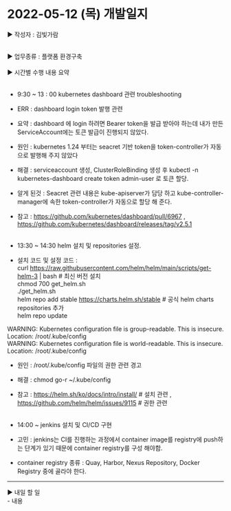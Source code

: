 <h1>2022-05-12 (목) 개발일지</h1>

▶ 작성자 : 김빛가람<br><br>

▶ 업무종류 : 플랫폼 환경구축 <br><br>
▶ 시간별 수행 내용 요약 <br><br>
  - 9:30 ~ 13 : 00 kubernetes dashboard 관련 troubleshooting
  - ERR : dashboard login token 발행 관련
  - 요약 : dashboard 에 login 하려면 Bearer token을 발급 받아야 하는데 내가 만든 ServiceAccount에는 토큰 발급이 진행되지 않았다.
  - 원인 : kubernetes 1.24 부터는 seacret 기반 token을 token-controller가 자동으로 발행해 주지 않았다
  - 해결 : serviceaccount 생성, ClusterRoleBinding 생성 후 kubectl -n kubernetes-dashboard create token admin-user 로 토큰 할당.
  - 알게 된것 : Seacret 관련 내용은 kube-apiserver가 담당 하고 kube-controller-manager에 속한 token-controller가 자동으로 할당 해 준다.
  - 참고 : https://github.com/kubernetes/dashboard/pull/6967 , https://github.com/kubernetes/dashboard/releases/tag/v2.5.1 <br><br>

  - 13:30 ~ 14:30 helm 설치 및 repositories 설정.
  - 설치 코드 및 설정 코드 : <br> 
                curl https://raw.githubusercontent.com/helm/helm/main/scripts/get-helm-3 | bash # 최신 버전 설치 <br>
                chmod 700 get_helm.sh <br>
                ./get_helm.sh <br>
                helm repo add stable https://charts.helm.sh/stable # 공식 helm charts repositories 추가 <br>
                helm repo update <br>

                
          
  WARNING: Kubernetes configuration file is group-readable. This is insecure. Location: /root/.kube/config <br>
  WARNING: Kubernetes configuration file is world-readable. This is insecure. Location: /root/.kube/config <br>
  - 원인 : /root/.kube/config 파일의 권한 관련 경고
  - 해결 : chmod go-r ~/.kube/config
  - 참고 : https://helm.sh/ko/docs/intro/install/    # 설치 관련 , https://github.com/helm/helm/issues/9115 # 권한 관련 <br><br>

  - 14:00 ~ jenkins 설치 및 CI/CD 구현
  - 고민 : jenkins는 CI를 진행하는 과정에서 container image를 registry에 push하는 단계가 있기 때문에 container registry를 구성 해야함.
  - container registry 종류 : Quay, Harbor, Nexus Repository, Docker Registry 중에 골라야 한다.
<hr>
▶ 내일 할 일<br>
- 내용
